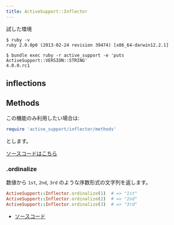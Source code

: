 ```yaml
---
title: ActiveSupport::Inflector
---
```



試した環境

```
$ ruby -v
ruby 2.0.0p0 (2013-02-24 revision 39474) [x86_64-darwin12.2.1]
```

```
$ bundle exec ruby -r active_support -e 'puts ActiveSupport::VERSION::STRING'
4.0.0.rc1
```

inflections
--------------------------------------------------------------------------------

Methods
--------------------------------------------------------------------------------

この機能のみ利用したい場合は:

```ruby
require 'active_support/inflector/methods'
```

とします。

[ソースコードはこちら](https://github.com/rails/rails/blob/v4.0.0.rc1/activesupport/lib/active_support/inflector/methods.rb)

### .ordinalize

数値から `1st`, `2nd`, `3rd` のような序数形式の文字列を返します。

```ruby
ActiveSupport::Inflector.ordinalize(1)  # => "1st"
ActiveSupport::Inflector.ordinalize(2)  # => "2nd"
ActiveSupport::Inflector.ordinalize(3)  # => "3rd"
```

* [ソースコード](https://github.com/rails/rails/blob/v4.0.0.rc1/activesupport/lib/active_support/inflector/methods.rb#L277-L299)
